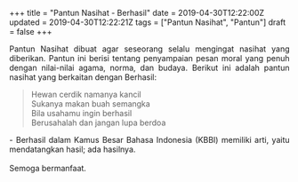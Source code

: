+++
title = "Pantun Nasihat - Berhasil"
date = 2019-04-30T12:22:00Z
updated = 2019-04-30T12:22:21Z
tags = ["Pantun Nasihat", "Pantun"]
draft = false
+++

<div dir="ltr" style="text-align: left;" trbidi="on"><div style="text-align: justify;">Pantun Nasihat dibuat agar seseorang selalu mengingat nasihat yang diberikan. Pantun ini berisi tentang penyampaian pesan moral yang penuh dengan nilai-nilai agama, norma, dan budaya. Berikut ini adalah pantun nasihat yang berkaitan dengan Berhasil:</div><blockquote class="tr_bq"><div style="text-align: left;">Hewan cerdik namanya kancil<br />Sukanya makan buah semangka<br />Bila usahamu ingin berhasil<br />Berusahalah dan jangan lupa berdoa</div></blockquote><div style="text-align: justify;">- Berhasil dalam Kamus Besar Bahasa Indonesia (KBBI) memiliki arti, yaitu mendatangkan hasil; ada hasilnya.</div><div style="text-align: justify;"><br /></div><div style="text-align: justify;">Semoga bermanfaat. </div></div>
